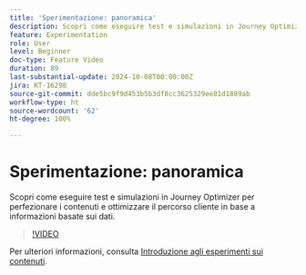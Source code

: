 ```yaml
---
title: 'Sperimentazione: panoramica'
description: Scopri come eseguire test e simulazioni in Journey Optimizer per perfezionare i contenuti e ottimizzare il percorso cliente in base a informazioni basate sui dati.
feature: Experimentation
role: User
level: Beginner
doc-type: Feature Video
duration: 89
last-substantial-update: 2024-10-08T00:00:00Z
jira: KT-16298
source-git-commit: dde5bc9f9d453b5b3df8cc3625329ee81d1889ab
workflow-type: ht
source-wordcount: '62'
ht-degree: 100%

---
```



# Sperimentazione: panoramica

Scopri come eseguire test e simulazioni in Journey Optimizer per perfezionare i contenuti e ottimizzare il percorso cliente in base a informazioni basate sui dati.

>[!VIDEO](https://video.tv.adobe.com/v/3434963/?learn=on)

Per ulteriori informazioni, consulta [Introduzione agli esperimenti sui contenuti](https://experienceleague.adobe.com/it/docs/journey-optimizer/using/content-management/content-experiment/get-started-experiment).
